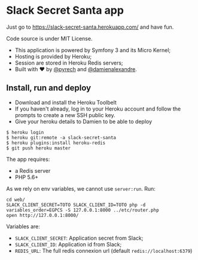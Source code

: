 # Slack Secret Santa app

Just go to https://slack-secret-santa.herokuapp.com/ and have fun.

Code source is under MIT License.

- This application is powered by Symfony 3 and its Micro Kernel;
- Hosting is provided by Heroku;
- Session are stored in Heroku Redis servers;
- Built with ♥ by [@pyrech](https://github.com/pyrech) and [@damienalexandre](https://github.com/damienalexandre).

## Install, run and deploy

- Download and install the Heroku Toolbelt 
- If you haven't already, log in to your Heroku account and follow the prompts to create a new SSH public key.
- Give your heroku details to Damien to be able to deploy

```
$ heroku login
$ heroku git:remote -a slack-secret-santa
$ heroku plugins:install heroku-redis
$ git push heroku master
```

The app requires:

- a Redis server
- PHP 5.6+

As we rely on env variables, we cannot use `server:run`. Run:

    cd web/
    SLACK_CLIENT_SECRET=TOTO SLACK_CLIENT_ID=TOTO php -d variables_order=EGPCS -S 127.0.0.1:8000 ../etc/router.php
    open http://127.0.0.1:8000/
    
Variables are:

- `SLACK_CLIENT_SECRET`: Application secret from Slack;
- `SLACK_CLIENT_ID`: Application id from Slack;
- `REDIS_URL`: The full redis connexion url (default `redis://localhost:6379`)
